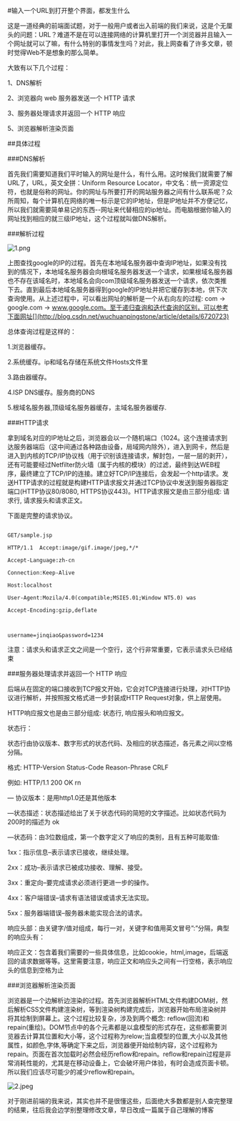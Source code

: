 #输入一个URL到打开整个界面，都发生什么

这是一道经典的前端面试题，对于一般用户或者出入前端的我们来说，这是个无厘头的问题：URL？难道不是在可以连接网络的计算机里打开一个浏览器并且输入一个网址就可以了嘛，有什么特别的事情发生吗？对此，我上网查看了许多文章，顿时觉得Web不是想象的那么简单。

大致有以下几个过程：

1、DNS解析

2、浏览器向 web 服务器发送一个 HTTP 请求

3、服务器处理请求并返回一个 HTTP 响应

5、浏览器解析渲染页面

##具体过程

###DNS解析

首先我们需要知道我们平时输入的网址是什么，有什么用。这时候我们就需要了解URL了，URL，英文全拼：Uniform Resource Locator，中文名：统一资源定位符，也就是俗称的网址。你的网址与所要打开的网站服务器之间有什么联系呢？众所周知，每个计算机在网络的唯一标示是它的IP地址，但是IP地址并不方便记忆，所以我们就需要简单易记的东西--网址来代替相应的ip地址。而电脑根据你输入的网址找到相应的就三级IP地址，这个过程就叫做DNS解析。

###解析过程

![1.png](http://upload-images.jianshu.io/upload_images/9999996-4e8de3fb9667af2f.png?imageMogr2/auto-orient/strip%7CimageView2/2/w/1240)

上图查找google的IP的过程。首先在本地域名服务器中查询IP地址，如果没有找到的情况下，本地域名服务器会向根域名服务器发送一个请求，如果根域名服务器也不存在该域名时，本地域名会向com顶级域名服务器发送一个请求，依次类推下去。直到最后本地域名服务器得到google的IP地址并把它缓存到本地，供下次查询使用。从上述过程中，可以看出网址的解析是一个从右向左的过程: com -> google.com -> www.google.com。至于递归查询和迭代查询的区别，可以参考下面网址[](http://blog.csdn.net/wuchuanpingstone/article/details/6720723)

总体查询过程是这样的：

1.浏览器缓存。

2.系统缓存。ip和域名存储在系统文件Hosts文件里

3.路由器缓存。

4.ISP DNS缓存。服务商的DNS

5.根域名服务器,顶级域名服务器缓存，主域名服务器缓存.

###HTTP请求

拿到域名对应的IP地址之后，浏览器会以一个随机端口（1024。这个连接请求到达服务器端后（这中间通过各种路由设备，局域网内除外），进入到网卡，然后是进入到内核的TCP/IP协议栈（用于识别该连接请求，解封包，一层一层的剥开），还有可能要经过Netfilter防火墙（属于内核的模块）的过滤，最终到达WEB程序，最终建立了TCP/IP的连接。建立好TCP/IP连接后，会发起一个http请求。发送HTTP请求的过程就是构建HTTP请求报文并通过TCP协议中发送到服务器指定端口(HTTP协议80/8080, HTTPS协议443)。HTTP请求报文是由三部分组成: 请求行, 请求报头和请求正文。

下面是完整的请求协议。

```

GET/sample.jsp

HTTP/1.1  Accept:image/gif.image/jpeg,*/* 

Accept-Language:zh-cn 

Connection:Keep-Alive 

Host:localhost 

User-Agent:Mozila/4.0(compatible;MSIE5.01;Window NT5.0) was 

Accept-Encoding:gzip,deflate 



username=jinqiao&password=1234

```

注意：请求头和请求正文之间是一个空行，这个行非常重要，它表示请求头已经结束

###服务器处理请求并返回一个 HTTP 响应

后端从在固定的端口接收到TCP报文开始，它会对TCP连接进行处理，对HTTP协议进行解析，并按照报文格式进一步封装成HTTP Request对象，供上层使用。

HTTP响应报文也是由三部分组成: 状态行, 响应报头和响应报文。

状态行：

状态行由协议版本、数字形式的状态代码、及相应的状态描述，各元素之间以空格分隔。

格式:    HTTP-Version Status-Code Reason-Phrase CRLF

例如:    HTTP/1.1 200 OK rn

— 协议版本：是用http1.0还是其他版本

—状态描述：状态描述给出了关于状态代码的简短的文字描述。比如状态代码为200时的描述为 ok

—状态码：由3位数组成，第一个数字定义了响应的类别，且有五种可能取值:

1xx：指示信息–表示请求已接收，继续处理。

2xx：成功–表示请求已被成功接收、理解、接受。

3xx：重定向–要完成请求必须进行更进一步的操作。

4xx：客户端错误–请求有语法错误或请求无法实现。

5xx：服务器端错误–服务器未能实现合法的请求。

响应头部：由关键字/值对组成，每行一对，关键字和值用英文冒号”:”分隔，典型的响应头有：


响应正文：包含着我们需要的一些具体信息，比如cookie，html,image，后端返回的请求数据等等。这里需要注意，响应正文和响应头之间有一行空格，表示响应头的信息到空格为止

###浏览器解析渲染页面

浏览器是一个边解析边渲染的过程。首先浏览器解析HTML文件构建DOM树，然后解析CSS文件构建渲染树，等到渲染树构建完成后，浏览器开始布局渲染树并将其绘制到屏幕上。这个过程比较复杂，涉及到两个概念: reflow(回流)和repain(重绘)。DOM节点中的各个元素都是以盒模型的形式存在，这些都需要浏览器去计算其位置和大小等，这个过程称为relow;当盒模型的位置,大小以及其他属性，如颜色,字体,等确定下来之后，浏览器便开始绘制内容，这个过程称为repain。页面在首次加载时必然会经历reflow和repain。reflow和repain过程是非常消耗性能的，尤其是在移动设备上，它会破坏用户体验，有时会造成页面卡顿。所以我们应该尽可能少的减少reflow和repain。

![2.jpeg](http://upload-images.jianshu.io/upload_images/9999996-292587e9e6412fa0.jpeg?imageMogr2/auto-orient/strip%7CimageView2/2/w/1240)

对于刚进前端的我来说，其实也并不是很懂这些，后面绝大多数都是别人查完整理的结果，往后我会边学别整理修改文章，早日改成一篇属于自己理解的博客